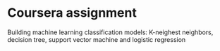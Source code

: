 # Coursera assignment
Building machine learning classification models: K-neighest neighbors, decision tree, support vector machine and logistic regression
